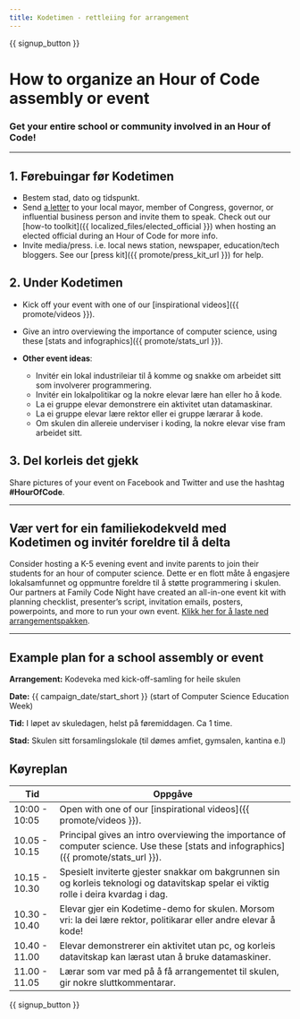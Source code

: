 ```yaml
---
title: Kodetimen - rettleiing for arrangement
---
```


{{ signup_button }}

# How to organize an Hour of Code assembly or event

### Get your entire school or community involved in an Hour of Code!

* * *

## 1. Førebuingar før Kodetimen

- Bestem stad, dato og tidspunkt.
- Send [a letter](https://hourofcode.com/promote/resources#sample-emails) to your local mayor, member of Congress, governor, or influential business person and invite them to speak. Check out our [how-to toolkit]({{ localized_files/elected_official }}) when hosting an elected official during an Hour of Code for more info.
- Invite media/press. i.e. local news station, newspaper, education/tech bloggers. See our [press kit]({{ promote/press_kit_url }}) for help.

## 2. Under Kodetimen

- Kick off your event with one of our [inspirational videos]({{ promote/videos }}).
- Give an intro overviewing the importance of computer science, using these [stats and infographics]({{ promote/stats_url }}).   
      
    
- **Other event ideas**: 
    - Invitér ein lokal industrileiar til å komme og snakke om arbeidet sitt som involverer programmering.
    - Invitér ein lokalpolitikar og la nokre elevar lære han eller ho å kode.
    - La ei gruppe elevar demonstrere ein aktivitet utan datamaskinar.
    - La ei gruppe elevar lære rektor eller ei gruppe lærarar å kode.
    - Om skulen din allereie underviser i koding, la nokre elevar vise fram arbeidet sitt.

## 3. Del korleis det gjekk

Share pictures of your event on Facebook and Twitter and use the hashtag **#HourOfCode**.

* * *

## Vær vert for ein familiekodekveld med Kodetimen og invitér foreldre til å delta

Consider hosting a K-5 evening event and invite parents to join their students for an hour of computer science. Dette er en flott måte å engasjere lokalsamfunnet og oppmuntre foreldre til å støtte programmering i skulen. Our partners at Family Code Night have created an all-in-one event kit with planning checklist, presenter’s script, invitation emails, posters, powerpoints, and more to run your own event. [Klikk her for å laste ned arrangementspakken](http://www.familycodenight.org/DownloadCodeDotOrg.html).

* * *

## Example plan for a school assembly or event

**Arrangement:** Kodeveka med kick-off-samling for heile skulen

**Date:** {{ campaign_date/start_short }} (start of Computer Science Education Week)

**Tid:** I løpet av skuledagen, helst på føremiddagen. Ca 1 time.

**Stad:** Skulen sitt forsamlingslokale (til dømes amfiet, gymsalen, kantina e.l)

## Køyreplan

| Tid           | Oppgåve                                                                                                                                |
| ------------- | -------------------------------------------------------------------------------------------------------------------------------------- |
| 10:00 - 10:05 | Open with one of our [inspirational videos]({{ promote/videos }}).                                                                     |
| 10.05 - 10.15 | Principal gives an intro overviewing the importance of computer science. Use these [stats and infographics]({{ promote/stats_url }}).  |
| 10.15 - 10.30 | Spesielt inviterte gjester snakkar om bakgrunnen sin og korleis teknologi og datavitskap spelar ei viktig rolle i deira kvardag i dag. |
| 10.30 - 10.40 | Elevar gjer ein Kodetime-demo for skulen. Morsom vri: la dei lære rektor, politikarar eller andre elevar å kode!                       |
| 10.40 - 11.00 | Elevar demonstrerer ein aktivitet utan pc, og korleis datavitskap kan lærast utan å bruke datamaskiner.                                |
| 11.00 - 11.05 | Lærar som var med på å få arrangementet til skulen, gir nokre sluttkommentarar.                                                        |

{{ signup_button }}
